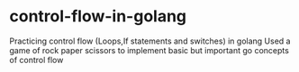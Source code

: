 # control-flow-in-golang
Practicing control flow (Loops,If statements and switches) in golang
Used a game of rock paper scissors to implement basic but important
go concepts of control flow
